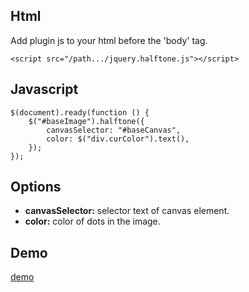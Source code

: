 ## Html

Add plugin js to your html before the 'body' tag.

```<script src="/path.../jquery.halftone.js"></script>```

## Javascript
```
$(document).ready(function () {
	$("#baseImage").halftone({
		canvasSelector: "#baseCanvas",
		color: $("div.curColor").text(),
	});
});
```
## Options
- **canvasSelector:** selector text of canvas element.
- **color:** color of dots in the image.

## Demo
[demo](http://js.progfargo.com/halftone)